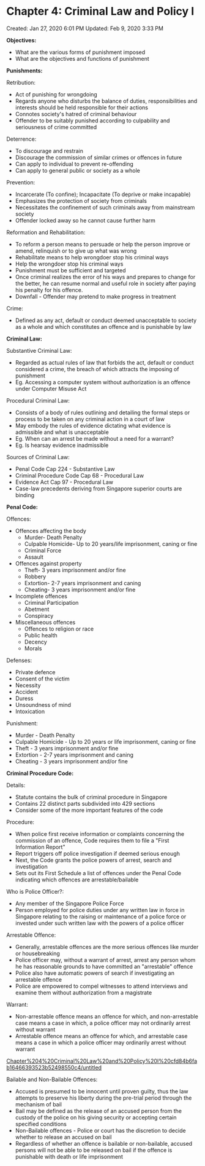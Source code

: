 # Chapter 4: Criminal Law and Policy I

Created: Jan 27, 2020 6:01 PM
Updated: Feb 9, 2020 3:33 PM

**Objectives:**

- What are the various forms of punishment imposed
- What are the objectives and functions of punishment

**Punishments:**

Retribution:

- Act of punishing for wrongdoing
- Regards anyone who disturbs the balance of duties, responsibilities and interests should be held responsible for their actions
- Connotes society's hatred of criminal behaviour
- Offender to be suitably punished according to culpability and seriousness of crime committed

Deterrence:

- To discourage and restrain
- Discourage the commission of similar crimes or offences in future
- Can apply to individual to prevent re-offending
- Can apply to general public or society as a whole

Prevention:

- Incarcerate (To confine); Incapacitate (To deprive or make incapable)
- Emphasizes the protection of society from criminals
- Necessitates the confinement of such criminals away from mainstream society
- Offender locked away so he cannot cause further harm

Reformation and Rehabilitation:

- To reform a person means to persuade or help the person improve or amend, relinquish or to give up what was wrong
- Rehabilitate means to help wrongdoer stop his criminal ways
- Help the wrongdoer stop his criminal ways
- Punishment must be sufficient and targeted
- Once criminal realizes the error of his ways and prepares to change for the better, he can resume normal and useful role in society after paying his penalty for his offence.
- Downfall - Offender may pretend to make progress in treatment

Crime:

- Defined as any act, default or conduct deemed unacceptable to society as a whole and which constitutes an offence and is punishable by law

**Criminal Law:**

Substantive Criminal Law:

- Regarded as actual rules of law that forbids the act, default or conduct considered a crime, the breach of which attracts the imposing of punishment
- Eg. Accessing a computer system without authorization is an offence under Computer Misuse Act

Procedural Criminal Law:

- Consists of a body of rules outlining and detailing the formal steps or process to be taken on any criminal action in a court of law
- May embody the rules of evidence dictating what evidence is admissible and what is unacceptable
- Eg. When can an arrest be made without a need for a warrant?
- Eg. Is hearsay evidence inadmissible

Sources of Criminal Law:

- Penal Code Cap 224 - Substantive Law
- Criminal Procedure Code Cap 68 - Procedural Law
- Evidence Act Cap 97 - Procedural Law
- Case-law precedents deriving from Singapore superior courts are binding

**Penal Code:**

Offences:

- Offences affecting the body
    - Murder- Death Penalty
    - Culpable Homicide- Up to 20 years/life imprisonment, caning or fine
    - Criminal Force
    - Assault
- Offences against property
    - Theft- 3 years imprisonment and/or fine
    - Robbery
    - Extortion- 2-7 years imprisonment and caning
    - Cheating- 3 years imprisonment and/or fine
- Incomplete offences
    - Criminal Participation
    - Abetment
    - Conspiracy
- Miscellaneous offences
    - Offences to religion or race
    - Public health
    - Decency
    - Morals

Defenses:

- Private defence
- Consent of the victim
- Necessity
- Accident
- Duress
- Unsoundness of mind
- Intoxication

Punishment:

- Murder - Death Penalty
- Culpable Homicide - Up to 20 years or life imprisonment, caning or fine
- Theft - 3 years imprisonment and/or fine
- Extortion - 2-7 years imprisonment and caning
- Cheating - 3 years imprisonment and/or fine

**Criminal Procedure Code:**

Details:

- Statute contains the bulk of criminal procedure in Singapore
- Contains 22 distinct parts subdivided into 429 sections
- Consider some of the more important features of the code

Procedure:

- When police first receive information or complaints concerning the commission of an offence, Code requires them to file a "First Information Report"
- Report triggers off police investigation if deemed serious enough
- Next, the Code grants the police powers of arrest, search and investigation
- Sets out its First Schedule a list of offences under the Penal Code indicating which offences are arrestable/bailable

Who is Police Officer?:

- Any member of the Singapore Police Force
- Person employed for police duties under any written law in force in Singapore relating to the raising or maintenance of a police force or invested under such written law with the powers of a police officer

Arrestable Offence:

- Generally, arrestable offences are the more serious offences like murder or housebreaking
- Police officer may, without a warrant of arrest, arrest any person whom he has reasonable grounds to have committed an "arrestable" offence
- Police also have automatic powers of search if investigating an arrestable offence
- Police are empowered to compel witnesses to attend interviews and examine them without authorization from a magistrate

Warrant:

- Non-arrestable offence means an offence for which, and non-arrestable case means a case in which, a police officer may not ordinarily arrest without warrant
- Arrestable offence means an offence for which, and arrestable case means a case in which a police officer may ordinarily arrest without warrant

[Chapter%204%20Criminal%20Law%20and%20Policy%20I%20cfd84b6fab16466393523b52498550c4/untitled](Chapter%204%20Criminal%20Law%20and%20Policy%20I%20cfd84b6fab16466393523b52498550c4/untitled)

Bailable and Non-Bailable Offences:

- Accused is presumed to be innocent until proven guilty, thus the law attempts to preserve his liberty during the pre-trial period through the mechanism of bail
- Bail may be defined as the release of an accused person from the custody of the police on his giving security or accepting certain specified conditions
- Non-Bailable offences - Police or court has the discretion to decide whether to release an accused on bail
- Regardless of whether an offence is bailable or non-bailable, accused persons will not be able to be released on bail if the offence is punishable with death or life imprisonment